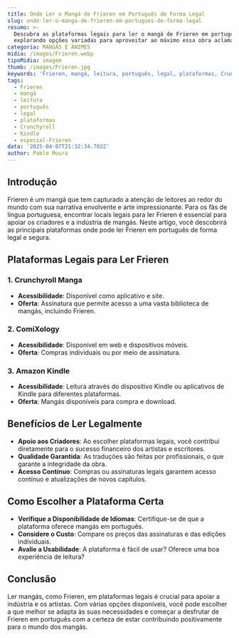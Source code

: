 ```yaml
---
title: Onde Ler o Mangá de Frieren em Português de Forma Legal
slug: onde-ler-o-manga-de-frieren-em-portugues-de-forma-legal
resumo: >-
  Descubra as plataformas legais para ler o mangá de Frieren em português,
  explorando opções variadas para aproveitar ao máximo essa obra aclamada.
categoria: MANGÁS E ANIMES
midia: /images/Frieren.webp
tipoMidia: imagem
thumb: /images/Frieren.jpg
keywords: 'Frieren, mangá, leitura, português, legal, plataformas, Crunchyroll, Kindle'
tags:
  - Frieren
  - mangá
  - leitura
  - português
  - legal
  - plataformas
  - Crunchyroll
  - Kindle
  - especial-Frieren
data: '2025-04-07T21:32:34.702Z'
author: Pablo Moura
---
```


## Introdução
Frieren é um mangá que tem capturado a atenção de leitores ao redor do mundo com sua narrativa envolvente e arte impressionante. Para os fãs de língua portuguesa, encontrar locais legais para ler Frieren é essencial para apoiar os criadores e a indústria de mangás. Neste artigo, você descobrirá as principais plataformas onde pode ler Frieren em português de forma legal e segura.

## Plataformas Legais para Ler Frieren
### 1. Crunchyroll Manga
- **Acessibilidade**: Disponível como aplicativo e site.
- **Oferta**: Assinatura que permite acesso a uma vasta biblioteca de mangás, incluindo Frieren.

### 2. ComiXology
- **Acessibilidade**: Disponível em web e dispositivos móveis.
- **Oferta**: Compras individuais ou por meio de assinatura.

### 3. Amazon Kindle
- **Acessibilidade**: Leitura através do dispositivo Kindle ou aplicativos de Kindle para diferentes plataformas.
- **Oferta**: Mangás disponíveis para compra e download.

## Benefícios de Ler Legalmente
- **Apoio aos Criadores**: Ao escolher plataformas legais, você contribui diretamente para o sucesso financeiro dos artistas e escritores.
- **Qualidade Garantida**: As traduções são feitas por profissionais, o que garante a integridade da obra.
- **Acesso Contínuo**: Compras ou assinaturas legais garantem acesso contínuo e atualizações de novos capítulos.

## Como Escolher a Plataforma Certa
- **Verifique a Disponibilidade de Idiomas**: Certifique-se de que a plataforma oferece mangás em português.
- **Considere o Custo**: Compare os preços das assinaturas e das edições individuais.
- **Avalie a Usabilidade**: A plataforma é fácil de usar? Oferece uma boa experiência de leitura?

## Conclusão
Ler mangás, como Frieren, em plataformas legais é crucial para apoiar a indústria e os artistas. Com várias opções disponíveis, você pode escolher a que melhor se adapta às suas necessidades e começar a desfrutar de Frieren em português com a certeza de estar contribuindo positivamente para o mundo dos mangás.
